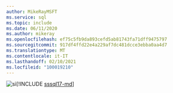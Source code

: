```yaml
---
author: MikeRayMSFT
ms.service: sql
ms.topic: include
ms.date: 06/11/2020
ms.author: mikeray
ms.openlocfilehash: ef75c5fb9da893cefd5ab81743fa71dff9475797
ms.sourcegitcommit: 917df4ffd22e4a229af7dc481dcce3ebba0aa4d7
ms.translationtype: MT
ms.contentlocale: it-IT
ms.lasthandoff: 02/10/2021
ms.locfileid: "100019210"
---
```

<Token>![sì](../media/yes-icon.png)[!INCLUDE [sssql17-md](../sssql17-md.md)]</Token>

